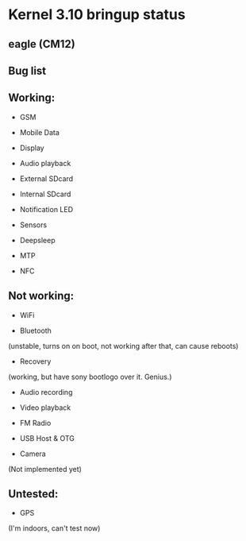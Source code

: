 Kernel 3.10 bringup status
=======

eagle (CM12)
----------



Bug list
----------


Working:
--------

- GSM

- Mobile Data

- Display

- Audio playback

- External SDcard

- Internal SDcard

- Notification LED

- Sensors

- Deepsleep

- MTP

- NFC


Not working:
-----------

- WiFi


- Bluetooth

(unstable, turns on on boot, not working after that, can cause reboots)


- Recovery

(working, but have sony bootlogo over it. Genius.)


- Audio recording


- Video playback


- FM Radio


- USB Host & OTG


- Camera

(Not implemented yet)


Untested:
-----------

- GPS

(I'm indoors, can't test now)
